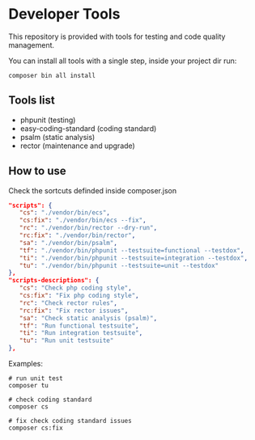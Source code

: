 # Developer Tools

This repository is provided with tools for testing and code quality management.

You can install all tools with a single step, inside your project dir run:

```
composer bin all install
```

## Tools list

- phpunit (testing)
- easy-coding-standard (coding standard)
- psalm (static analysis)
- rector (maintenance and upgrade)

## How to use

Check the sortcuts definded inside composer.json

```json lines
"scripts": {
   "cs": "./vendor/bin/ecs",
   "cs:fix": "./vendor/bin/ecs --fix",
   "rc": "./vendor/bin/rector --dry-run",
   "rc:fix": "./vendor/bin/rector",
   "sa": "./vendor/bin/psalm",
   "tf": "./vendor/bin/phpunit --testsuite=functional --testdox",
   "ti": "./vendor/bin/phpunit --testsuite=integration --testdox",
   "tu": "./vendor/bin/phpunit --testsuite=unit --testdox"
},
"scripts-descriptions": {
   "cs": "Check php coding style",
   "cs:fix": "Fix php coding style",
   "rc": "Check rector rules",
   "rc:fix": "Fix rector issues",
   "sa": "Check static analysis (psalm)",
   "tf": "Run functional testsuite",
   "ti": "Run integration testsuite",
   "tu": "Run unit testsuite"
},
```
Examples:
```shell
# run unit test
composer tu

# check coding standard
composer cs

# fix check coding standard issues
composer cs:fix
```
